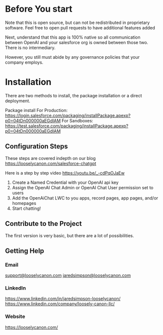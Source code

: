 # Before You start

Note that this is open source, but can not be redistributed in proprietary software. Feel free to open pull requests to have additional features added

Next, understand that this app is 100% native so all communication between OpenAI and your salesforce org is owned between those two.
There is no intermediary.

However, you still must abide by any governance policies that your company employs.

# Installation

There are two methods to install, the package installation or a direct deployment. 

Package install 
For Production: https://login.salesforce.com/packaging/installPackage.apexp?p0=04tDn000000aEGdIAM
For Sandboxes: https://test.salesforce.com/packaging/installPackage.apexp?p0=04tDn000000aEGdIAM

## Configuration Steps

These steps are covered indepth on our blog
https://looselycanon.com/salesforce-chatgpt

Here is a step by step video
https://youtu.be/_-cdPqOJaEw


1. Create a Named Credential with your OpenAI api key
2. Assign the OpenAI Chat Admin or OpenAI Chat User permission set to users
3. Add the OpenAiChat LWC to you apps, record pages, app pages, and/or homepages
4. Start chatting!

## Contribute to the Project

The first version is very basic, but there are a lot of possibilities.

## Getting Help

### Email
support@looselycanon.com
jaredsimpson@looselycanon.com

### LinkedIn
https://www.linkedin.com/in/jaredsimpson-looselycanon/
https://www.linkedin.com/company/loosely-canon-llc/

### Website
https://looselycanon.com/
